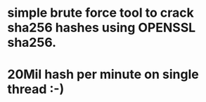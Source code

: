 # simple brute force tool to crack sha256 hashes using OPENSSL sha256.
# 20Mil hash per minute on single thread :-)
